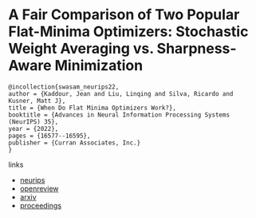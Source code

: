 # A Fair Comparison of Two Popular Flat-Minima Optimizers: Stochastic Weight Averaging vs. Sharpness-Aware Minimization

```
@incollection{swasam_neurips22,
author = {Kaddour, Jean and Liu, Linqing and Silva, Ricardo and Kusner, Matt J},
title = {When Do Flat Minima Optimizers Work?},
booktitle = {Advances in Neural Information Processing Systems (NeurIPS) 35},
year = {2022},
pages = {16577--16595},
publisher = {Curran Associates, Inc.}
}
```

links
- [neurips](https://nips.cc/Conferences/2022/Schedule?showEvent=54038)
- [openreview](https://openreview.net/forum?id=vDeh2yxTvuh)
- [arxiv](https://arxiv.org/abs/2202.00661)
- [proceedings](https://papers.nips.cc/paper_files/paper/2022/hash/69b5534586d6c035a96b49c86dbeece8-Abstract-Conference.html)
